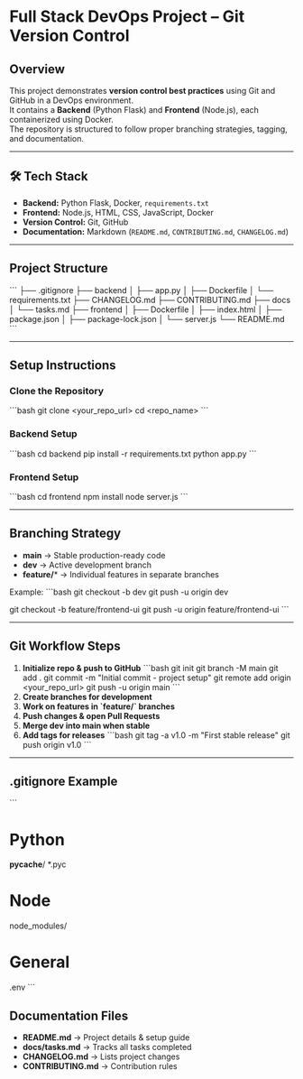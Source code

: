 # Full Stack DevOps Project – Git Version Control

## Overview
This project demonstrates **version control best practices** using Git and GitHub in a DevOps environment.  
It contains a **Backend** (Python Flask) and **Frontend** (Node.js), each containerized using Docker.  
The repository is structured to follow proper branching strategies, tagging, and documentation.

---

## 🛠 Tech Stack
- **Backend:** Python Flask, Docker, `requirements.txt`
- **Frontend:** Node.js, HTML, CSS, JavaScript, Docker
- **Version Control:** Git, GitHub
- **Documentation:** Markdown (`README.md`, `CONTRIBUTING.md`, `CHANGELOG.md`)

---

## Project Structure
\`\`\`
├── .gitignore
├── backend
│   ├── app.py
│   ├── Dockerfile
│   └── requirements.txt
├── CHANGELOG.md
├── CONTRIBUTING.md
├── docs
│   └── tasks.md
├── frontend
│   ├── Dockerfile
│   ├── index.html
│   ├── package.json
│   ├── package-lock.json
│   └── server.js
└── README.md
\`\`\`

---

## Setup Instructions

### Clone the Repository
\`\`\`bash
git clone <your_repo_url>
cd <repo_name>
\`\`\`

### Backend Setup
\`\`\`bash
cd backend
pip install -r requirements.txt
python app.py
\`\`\`

### Frontend Setup
\`\`\`bash
cd frontend
npm install
node server.js
\`\`\`

---

## Branching Strategy
- **main** → Stable production-ready code
- **dev** → Active development branch
- **feature/*** → Individual features in separate branches

Example:
\`\`\`bash
git checkout -b dev
git push -u origin dev

git checkout -b feature/frontend-ui
git push -u origin feature/frontend-ui
\`\`\`

---

## Git Workflow Steps
1. **Initialize repo & push to GitHub**
\`\`\`bash
git init
git branch -M main
git add .
git commit -m "Initial commit - project setup"
git remote add origin <your_repo_url>
git push -u origin main
\`\`\`
2. **Create branches for development**
3. **Work on features in \`feature/\` branches**
4. **Push changes & open Pull Requests**
5. **Merge dev into main when stable**
6. **Add tags for releases**
\`\`\`bash
git tag -a v1.0 -m "First stable release"
git push origin v1.0
\`\`\`

---

## .gitignore Example
\`\`\`
# Python
__pycache__/
*.pyc

# Node
node_modules/

# General
.env
\`\`\`


## Documentation Files
- **README.md** → Project details & setup guide
- **docs/tasks.md** → Tracks all tasks completed
- **CHANGELOG.md** → Lists project changes
- **CONTRIBUTING.md** → Contribution rules

